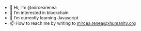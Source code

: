 - 👋 Hi, I’m @mircearenea
- 👀 I’m interested in blockchain
- 🌱 I’m currently learning Javascript
- 📫 How to reach me by writing to mircea.renea@xhumanity.org

<!---
mircearenea/mircearenea is a ✨ special ✨ repository because its `README.md` (this file) appears on your GitHub profile.
You can click the Preview link to take a look at your changes.
--->
